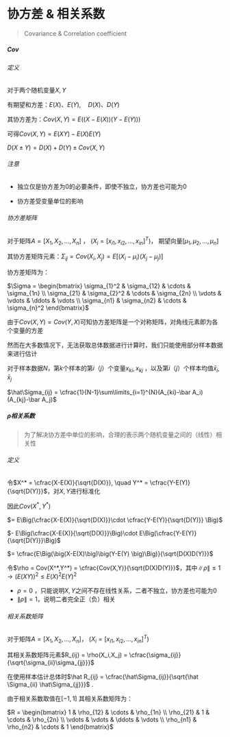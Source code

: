 # 协方差 & 相关系数

> Covariance  &  Correlation coefficient

##### Cov

###### 定义

对于两个随机变量$X,Y$ 

有期望和方差：$E(X)、E(Y),\quad D(X)、D(Y)$

其协方差为：$Cov(X,Y)=E\Big(\big(X-E(X)\big)\big(Y-E(Y) \big)\Big)$ 

可得$Cov(X,Y) = E(XY)-E(X)E(Y)$

$D(X ± Y) = D(X)+D(Y)±Cov(X,Y)$

###### 注意

- 独立仅是协方差为0的必要条件，即使不独立，协方差也可能为0

- 协方差受变量单位的影响

###### 协方差矩阵

对于矩阵$A = [X_1, X_2, \ldots, X_n]$ ， $(X_i=[x_{i1},x_{i2},\ldots,x_{in}]^T)$， 期望向量$[\mu_1,\mu_2,\ldots,\mu_n]$

其协方差矩阵元素：$\Sigma_{ij}=Cov(X_i,X_j) = E[(X_i-\mu_i)(X_j-\mu_j)]$

协方差矩阵为：

$\Sigma = \begin{bmatrix}    \sigma_{1}^2 & \sigma_{12} & \cdots & \sigma_{1n} \\    \sigma_{21} & \sigma_{2}^2 & \cdots & \sigma_{2n} \\    \vdots & \vdots & \ddots & \vdots \\    \sigma_{n1} & \sigma_{n2} & \cdots & \sigma_{n}^2 \end{bmatrix}$

由于$Cov(X,Y)=Cov(Y,X)$可知协方差矩阵是一个对称矩阵，对角线元素即为各个变量的方差

然而在大多数情况下，无法获取总体数据进行计算时，我们只能使用部分样本数据来进行估计

对于样本数据$N$，第$k$个样本的第$i（j）$个变量$x_{ki},x_{kj}$ ，以及第$i（j）$个样本均值$\bar x_i,\bar x_j$

$\hat\Sigma_{ij} = \cfrac{1}{N-1}\sum\limits_{i=1}^{N}(A_{ki}-\bar A_i)(A_{kj}-\bar A_j)$



##### $\rho$相关系数

> 为了解决协方差中单位的影响，合理的表示两个随机变量之间的（线性）相关性

###### 定义

令$X^* = \cfrac{X-E(X)}{\sqrt{D(X)}}, \quad Y^* = \cfrac{Y-E(Y)}{\sqrt{D(Y)}}$，对$X,Y$进行标准化

因此$Cov(X^*,Y^*)$

$= E\Big(\cfrac{X-E(X)}{\sqrt{D(X)}}\cdot \cfrac{Y-E(Y)}{\sqrt{D(Y)}} \Big)$

$- E\Big(\cfrac{X-E(X)}{\sqrt{D(X)}}\Big)\cdot E\Big(\cfrac{Y-E(Y)}{\sqrt{D(Y)}}\Big)$

$= \cfrac{E\Big(\big(X-E(X)\big)\big(Y-E(Y) \big)\Big)}{\sqrt{D(X)D(Y)}}$

令$\rho = Cov(X^*,Y^*) = \cfrac{Cov(X,Y)}{\sqrt{D(X)D(Y)}}$，其中$\|\rho\| \le 1 \to \big(E(XY)\big)^2 \le E(X)^2E(Y)^2$

- $\rho = 0$ ，只能说明$X,Y$之间不存在线性关系，二者不独立，协方差也可能为0
- $\|\rho\| =1$，说明二者完全正（负）相关

###### 相关系数矩阵

对于矩阵$A = [X_1, X_2, \ldots, X_n]$， $(X_i=[x_{i1},x_{i2},\ldots,x_{in}]^T)$

其相关系数矩阵元素$R_{ij} = \rho(X_i,X_j) = \cfrac{\sigma_{ij}}{\sqrt{\sigma_{ii}\sigma_{jj}}}$

在使用样本估计总体时$\hat R_{ij} = \cfrac{\hat\Sigma_{ij}}{\sqrt{\hat \Sigma_{ii} \hat\Sigma_{jj}}}$ .

由于相关系数取值在$[-1,1]$ 其相关系数矩阵为：

$R = \begin{bmatrix}    1 & \rho_{12} & \cdots & \rho_{1n} \\    \rho_{21} & 1 & \cdots & \rho_{2n} \\    \vdots & \vdots & \ddots & \vdots \\    \rho_{n1} & \rho_{n2} & \cdots & 1 \end{bmatrix}$

